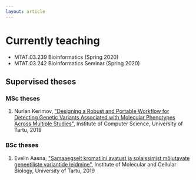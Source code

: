 ```yaml
---
layout: article
---
```



# Currently teaching
 * MTAT.03.239 Bioinformatics (Spring 2020)
 * MTAT.03.242 Bioinformatics Seminar (Spring 2020)

## Supervised theses

### MSc theses
1. Nurlan Kerimov, ["Designing a Robust and Portable Workflow for Detecting Genetic Variants Associated with Molecular Phenotypes Across Multiple Studies"](https://dspace.ut.ee/handle/10062/66408), Institute of Computer Science, University of Tartu, 2019

### BSc theses
1. Evelin Aasna, ["Samaaegselt kromatiini avatust ja splaissimist mõjutavate geneetiliste variantide leidmine"](https://dspace.ut.ee/handle/10062/66518), Institute of Molecular and Cellular Biology, University of Tartu, 2019